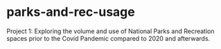 # parks-and-rec-usage
Project 1: Exploring the volume and use of National Parks and Recreation spaces prior to the Covid Pandemic compared to 2020 and afterwards.
